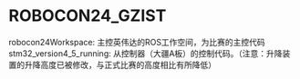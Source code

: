 # ROBOCON24_GZIST
robocon24Workspace: 主控英伟达的ROS工作空间，为比赛的主控代码
stm32_version4_5_running: 从控制器（大疆A板）的控制代码。（注意：升降装置的升降高度已被修改，与正式比赛的高度相比有所降低）
